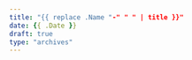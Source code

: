 ```yaml
---
title: "{{ replace .Name "-" " " | title }}"
date: {{ .Date }}
draft: true
type: "archives"
---
```



